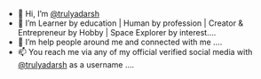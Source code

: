- 👋 Hi, I’m [@trulyadarsh](https://direct.me/trulyadarsh)
- 👀 I’m Learner by education | Human by profession | Creator & Entrepreneur by Hobby | Space Explorer by interest....
- 💞️ I’m help people around me and connected with me ....
- 📫 You reach me via any of my official verified social media with [@trulyadarsh](https://direct.me/trulyadarsh) as a username ....

<!---
trulyadarsh/trulyadarsh is a ✨ special ✨ repository because its `README.md` (this file) appears on your GitHub profile.
You can click the Preview link to take a look at your changes.
--->

